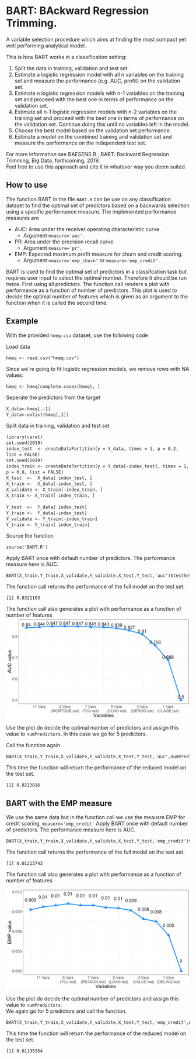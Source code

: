 # BART: BAckward Regression Trimming.
A variable selection procedure which aims at finding the most compact yet well performing analytical model.

This is how BART works in a classification setting:
1.	Split the data in training, validation and test set.  
2.	Estimate a logistic regression model with all n variables on the training set and measure the performance (e.g. AUC, profit) on the validation set.  
3.	Estimate n logistic regression models with n-1 variables on the training set and proceed with the best one in terms of performance on the validation set.  
4.	Estimate all n-1 logistic regression models with n-2 variables on the training set and proceed with the best one in terms of performance on the validation set.  Continue doing this until no variables left in the model.  
5.	Choose the best model based on the validation set performance.  
6.	Estimate a model on the combined training and validation set and measure the performance on the independent test set.  

For more information see BAESENS B., BART: Backward Regression Trimming, Big Data, forthcoming, 2019.  
Feel free to use this approach and cite it in whatever way you deem suited.

## How to use
The function BART in the file ```BART.R``` can be use on any classification dataset to find the optimal set of predictors based on a backwards selection using a specific performance measure.
The implemented performance measures are 
 - AUC: Area under the receiver operating characteristic curve. 
    - Argument ```measure='auc'```. 
 - PR: Area under the precision recall curve. 
    - Argument ```measure='pr'```. 
 - EMP: Expected maximum profit measure for churn and credit scoring. 
    - Argument ```measure='emp_churn'``` or ```measure='emp_credit'```. 

BART is used to find the optimal set of predictors in a classifcation task but requires user input to select the optimal number.  Therefore it should be run twice. First using all predictors. The function call renders a plot with performance as a function of number of predictors. This plot is used to decide the optimal number of features which is given as an argument to the function when it is called the second time.

## Example
With the provided ```hmeq.csv``` dataset, use the following code 

Load data
```
hmeq <- read.csv("hmeq.csv")
```
Since we're going to fit logistic regression models, we remove rows with NA values:
```
hmeq <- hmeq[complete.cases(hmeq), ]
``` 
Seperate the predictors from the target
```
X_data<-hmeq[,-1]
Y_data<-unlist(hmeq[,1])
```
Split data in training, validation and test set 
```
library(caret)
set.seed(2019)
index_test  <- createDataPartition(y = Y_data, times = 1, p = 0.2, list = FALSE)
set.seed(2019)
index_train <- createDataPartition(y = Y_data[-index_test], times = 1, p = 0.8, list = FALSE)
X_test  <-  X_data[ index_test, ]
X_train <-  X_data[-index_test, ]
X_validate <- X_train[-index_train, ]
X_train <- X_train[ index_train, ]

Y_test  <-  Y_data[ index_test]
Y_train <-  Y_data[-index_test]
Y_validate <- Y_train[-index_train]
Y_train <- Y_train[ index_train]
```
Source the function
```
source('BART.R')
```
Apply BART once with default number of predictors. The performance measure here is AUC.
```
BART(X_train,Y_train,X_validate,Y_validate,X_test,Y_test,'auc')$testSetPerformance
```
The function call returns the performance of the full model on the test set.
```
[1] 0.8321103
```
The function call also generates a plot with performance as a function of number of features
![Model performance in AUC](images/AUC.png)

Use the plot do decide the optimal number of predictors and assign this value to ```numPredictors```.  In this case we go for 5 predictors.

Call the function again  
```
BART(X_train,Y_train,X_validate,Y_validate,X_test,Y_test,'auc',numPredictors=5)$testSetPerformance
```
This time the function will return the performance of the reduced model on the test set.
```
[1] 0.8213816
```

## BART with the EMP measure
We use the same data but in the function call we use the meausre EMP for credit scoring, ```measure='emp_credit'```
Apply BART once with default number of predictors. The performance measure here is AUC.
```
BART(X_train,Y_train,X_validate,Y_validate,X_test,Y_test,'emp_credit')$testSetPerformance
```
The function call returns the performance of the full model on the test set.
```
[1] 0.01213743
```
The function call also generates a plot with performance as a function of number of features

![Model performance in EMP](images/EMP.png)

Use the plot do decide the optimal number of predictors and assign this value to ```numPredictors```.  
We again go for 5 predictors and call the function.
```
BART(X_train,Y_train,X_validate,Y_validate,X_test,Y_test,'emp_credit',numPredictors=5)$testSetPerformance
```
This time the function will return the performance of the reduced model on the test set.
```
[1] 0.01135954
```

